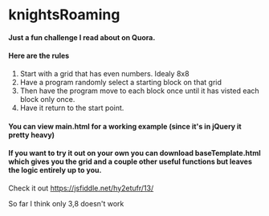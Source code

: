 # knightsRoaming


#### Just a fun challenge I read about on Quora.
#### Here are the rules
1. Start with a grid that has even numbers. Idealy 8x8
2. Have a program randomly select a starting block on that grid
3. Then have the program move to each block once until it has visted each block only once.
4. Have it return to the start point.

#### You can view main.html for a working example (since it's in jQuery it pretty heavy)
#### If you want to try it out on your own you can download baseTemplate.html which gives you the grid and a couple other useful functions but leaves the logic entirely up to you.

Check it out
https://jsfiddle.net/hy2etufr/13/

So far I think only 3,8 doesn't work
